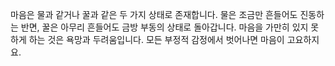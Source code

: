 마음은 물과 같거나 꿀과 같은 두 가지 상태로 존재합니다. 물은 조금만 흔들어도 진동하는 반면, 꿀은 아무리 흔들어도 금방 부동의 상태로 돌아갑니다. 마음을 가만히 있지 못하게 하는 것은 욕망과 두려움입니다. 모든 부정적 감정에서 벗어나면 마음이 고요하지요.